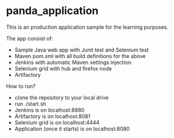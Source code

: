 # panda_application


This is an production application sample for the learning purposes.

The app consist of:
- Sample Java web app with Junit test and Selenium test
- Maven pom.xml with all build definitions for the above
- Jenkins with automatic Maven settings injection
- Selenium grid with hub and firefox node
- Artifactory

How to run?
- clone the repository to your local drive
- run ./start.sh 
- Jenkins is on localhost:8880
- Artifactory is on localhost:8081
- Selenium grid is on localhost:4444
- Application (once it starts) is on localhost:8080
